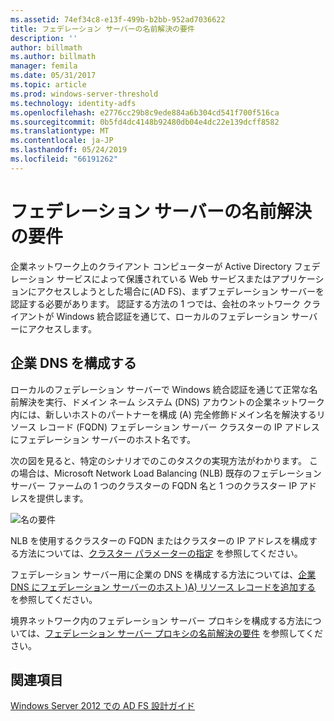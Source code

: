 ```yaml
---
ms.assetid: 74ef34c8-e13f-499b-b2bb-952ad7036622
title: フェデレーション サーバーの名前解決の要件
description: ''
author: billmath
ms.author: billmath
manager: femila
ms.date: 05/31/2017
ms.topic: article
ms.prod: windows-server-threshold
ms.technology: identity-adfs
ms.openlocfilehash: e2776cc29b8c9ede884a6b304cd541f700f516ca
ms.sourcegitcommit: 0b5fd4dc4148b92480db04e4dc22e139dcff8582
ms.translationtype: MT
ms.contentlocale: ja-JP
ms.lasthandoff: 05/24/2019
ms.locfileid: "66191262"
---
```

# <a name="name-resolution-requirements-for-federation-servers"></a>フェデレーション サーバーの名前解決の要件

企業ネットワーク上のクライアント コンピューターが Active Directory フェデレーション サービスによって保護されている Web サービスまたはアプリケーションにアクセスしようとした場合に\(AD FS\)、まずフェデレーション サーバーを認証する必要があります。 認証する方法の 1 つでは、会社のネットワーク クライアントが Windows 統合認証を通じて、ローカルのフェデレーション サーバーにアクセスします。  
  
## <a name="configure-corporate-dns"></a>企業 DNS を構成する  
ローカルのフェデレーション サーバーで Windows 統合認証を通じて正常な名前解決を実行、ドメイン ネーム システム \(DNS\) アカウントの企業ネットワーク内には、新しいホストのパートナーを構成 \(A\) 完全修飾ドメイン名を解決するリソース レコード \(FQDN\) フェデレーション サーバー クラスターの IP アドレスにフェデレーション サーバーのホスト名です。  
  
次の図を見ると、特定のシナリオでのこのタスクの実現方法がわかります。 この場合は、Microsoft Network Load Balancing \(NLB\) 既存のフェデレーション サーバー ファームの 1 つのクラスターの FQDN 名と 1 つのクラスター IP アドレスを提供します。  
  
![名の要件](media/adfs2_deploy_single_fs.gif)  
  
NLB を使用するクラスターの FQDN またはクラスターの IP アドレスを構成する方法については、[クラスター パラメーターの指定](https://go.microsoft.com/fwlink/?LinkId=75282) を参照してください。  
  
フェデレーション サーバー用に企業の DNS を構成する方法については、[企業 DNS にフェデレーション サーバーのホスト &#41;A&#41; リソース レコードを追加する](../../ad-fs/deployment/Add-a-Host--A--Resource-Record-to-Corporate-DNS-for-a-Federation-Server.md) を参照してください。 
  
境界ネットワーク内のフェデレーション サーバー プロキシを構成する方法については、[フェデレーション サーバー プロキシの名前解決の要件](Name-Resolution-Requirements-for-Federation-Server-Proxies.md) を参照してください。  
  

## <a name="see-also"></a>関連項目
[Windows Server 2012 での AD FS 設計ガイド](AD-FS-Design-Guide-in-Windows-Server-2012.md)
